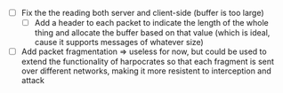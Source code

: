 - [ ] Fix the the reading both server and client-side (buffer is too large)
    - [ ] Add a header to each packet to indicate the length of the whole thing and allocate the buffer based on that value (which is ideal, cause it supports messages of whatever size)
- [ ] Add packet fragmentation => useless for now, but could be used to extend the functionality of harpocrates so that each fragment is sent over different networks, making it more resistent to interception and attack
